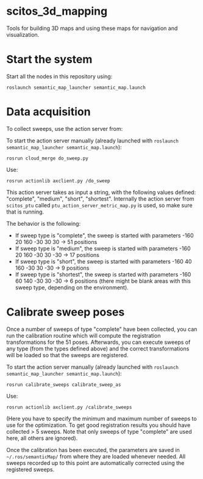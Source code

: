 scitos_3d_mapping
=================

Tools for building 3D maps and using these maps for navigation and visualization.

Start the system
=================
Start all the nodes in this repository using:

```roslaunch semantic_map_launcher semantic_map.launch```


Data acquisition
=================

To collect sweeps, use the action server from:

To start the action server manually (already launched with `roslaunch semantic_map_launcher semantic_map.launch`):

```rosrun cloud_merge do_sweep.py```

Use:

```rosrun actionlib axclient.py /do_sweep```

This action server takes as input a string, with the following values defined: "complete", "medium", "short", "shortest". Internally the action server from `scitos_ptu` called `ptu_action_server_metric_map.py` is used, so make sure that is running. 

The behavior is the following:
* If sweep type is "complete", the sweep is started with parameters -160 20 160 -30 30 30 -> 51 positions
* If sweep type is "medium", the sweep is started with parameters -160 20 160 -30 30 -30 -> 17 positions
* If sweep type is "short", the sweep is started with parameters -160 40 160 -30 30 -30 -> 9 positions
* If sweep type is "shortest", the sweep is started with parameters -160 60 140 -30 30 -30 -> 6 positions (there might be blank areas with this sweep type, depending on the environment).

Calibrate sweep poses
==========================
Once a number of sweeps of type "complete" have been collected, you can run the calibration routine which will compute the registration transformations for the 51 poses. Afterwards, you can execute sweeps of any type (from the types defined above) and the correct transformations will be loaded so that the sweeps are registered.

To start the action server manually (already launched with `roslaunch semantic_map_launcher semantic_map.launch`):

```rosrun calibrate_sweeps calibrate_sweep_as```

Use:

```rosrun actionlib axclient.py /calibrate_sweeps```

(Here you have to specify the minimum and maximum number of sweeps to use for the optimization. To get good registration results you should have collected > 5 sweeps. Note that only sweeps of type "complete" are used here, all others are ignored). 

Once the calibration has been executed, the parameters are saved in `~/.ros/semanticMap/` from where they are loaded whenever needed. All sweeps recorded up to this point are automatically corrected using the registered sweeps.
